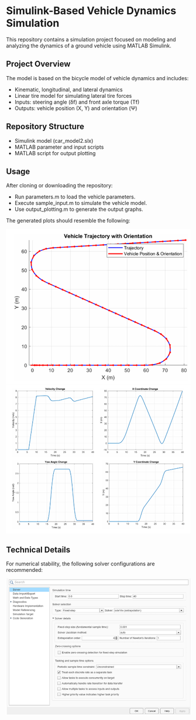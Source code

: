 # Simulink-Based Vehicle Dynamics Simulation
This repository contains a simulation project focused on modeling and analyzing the dynamics of a ground vehicle using MATLAB Simulink.

## Project Overview
The model is based on the bicycle model of vehicle dynamics and includes:
- Kinematic, longitudinal, and lateral dynamics
- Linear tire model for simulating lateral tire forces
- Inputs: steering angle (δf) and front axle torque (Tf)
- Outputs: vehicle position (X, Y) and orientation (Ψ)

## Repository Structure
- Simulink model (car_model2.slx)
- MATLAB parameter and input scripts
- MATLAB script for output plotting

## Usage
After cloning or downloading the repository:
- Run parameters.m to load the vehicle parameters.
- Execute sample_input.m to simulate the vehicle model.
- Use output_plotting.m to generate the output graphs.

The generated plots should resemble the following:

![Trajectory Graph](images/vehicle_trajectory.png)
![Other Graphs](images/graphs.png)

## Technical Details
For numerical stability, the following solver configurations are recommended:

![Solver Config](images/solver_config.png)


